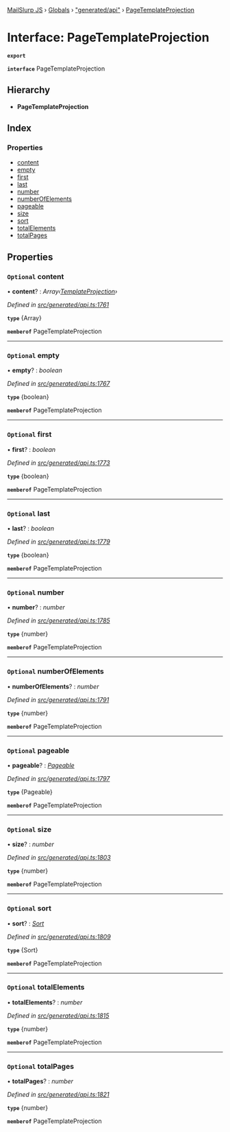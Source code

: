 [MailSlurp JS](../README.md) › [Globals](../globals.md) › ["generated/api"](../modules/_generated_api_.md) › [PageTemplateProjection](_generated_api_.pagetemplateprojection.md)

# Interface: PageTemplateProjection

**`export`** 

**`interface`** PageTemplateProjection

## Hierarchy

* **PageTemplateProjection**

## Index

### Properties

* [content](_generated_api_.pagetemplateprojection.md#optional-content)
* [empty](_generated_api_.pagetemplateprojection.md#optional-empty)
* [first](_generated_api_.pagetemplateprojection.md#optional-first)
* [last](_generated_api_.pagetemplateprojection.md#optional-last)
* [number](_generated_api_.pagetemplateprojection.md#optional-number)
* [numberOfElements](_generated_api_.pagetemplateprojection.md#optional-numberofelements)
* [pageable](_generated_api_.pagetemplateprojection.md#optional-pageable)
* [size](_generated_api_.pagetemplateprojection.md#optional-size)
* [sort](_generated_api_.pagetemplateprojection.md#optional-sort)
* [totalElements](_generated_api_.pagetemplateprojection.md#optional-totalelements)
* [totalPages](_generated_api_.pagetemplateprojection.md#optional-totalpages)

## Properties

### `Optional` content

• **content**? : *Array‹[TemplateProjection](_generated_api_.templateprojection.md)›*

*Defined in [src/generated/api.ts:1761](https://github.com/mailslurp/mailslurp-client-ts-js/blob/26ccbd6/src/generated/api.ts#L1761)*

**`type`** {Array<TemplateProjection>}

**`memberof`** PageTemplateProjection

___

### `Optional` empty

• **empty**? : *boolean*

*Defined in [src/generated/api.ts:1767](https://github.com/mailslurp/mailslurp-client-ts-js/blob/26ccbd6/src/generated/api.ts#L1767)*

**`type`** {boolean}

**`memberof`** PageTemplateProjection

___

### `Optional` first

• **first**? : *boolean*

*Defined in [src/generated/api.ts:1773](https://github.com/mailslurp/mailslurp-client-ts-js/blob/26ccbd6/src/generated/api.ts#L1773)*

**`type`** {boolean}

**`memberof`** PageTemplateProjection

___

### `Optional` last

• **last**? : *boolean*

*Defined in [src/generated/api.ts:1779](https://github.com/mailslurp/mailslurp-client-ts-js/blob/26ccbd6/src/generated/api.ts#L1779)*

**`type`** {boolean}

**`memberof`** PageTemplateProjection

___

### `Optional` number

• **number**? : *number*

*Defined in [src/generated/api.ts:1785](https://github.com/mailslurp/mailslurp-client-ts-js/blob/26ccbd6/src/generated/api.ts#L1785)*

**`type`** {number}

**`memberof`** PageTemplateProjection

___

### `Optional` numberOfElements

• **numberOfElements**? : *number*

*Defined in [src/generated/api.ts:1791](https://github.com/mailslurp/mailslurp-client-ts-js/blob/26ccbd6/src/generated/api.ts#L1791)*

**`type`** {number}

**`memberof`** PageTemplateProjection

___

### `Optional` pageable

• **pageable**? : *[Pageable](_generated_api_.pageable.md)*

*Defined in [src/generated/api.ts:1797](https://github.com/mailslurp/mailslurp-client-ts-js/blob/26ccbd6/src/generated/api.ts#L1797)*

**`type`** {Pageable}

**`memberof`** PageTemplateProjection

___

### `Optional` size

• **size**? : *number*

*Defined in [src/generated/api.ts:1803](https://github.com/mailslurp/mailslurp-client-ts-js/blob/26ccbd6/src/generated/api.ts#L1803)*

**`type`** {number}

**`memberof`** PageTemplateProjection

___

### `Optional` sort

• **sort**? : *[Sort](_generated_api_.sort.md)*

*Defined in [src/generated/api.ts:1809](https://github.com/mailslurp/mailslurp-client-ts-js/blob/26ccbd6/src/generated/api.ts#L1809)*

**`type`** {Sort}

**`memberof`** PageTemplateProjection

___

### `Optional` totalElements

• **totalElements**? : *number*

*Defined in [src/generated/api.ts:1815](https://github.com/mailslurp/mailslurp-client-ts-js/blob/26ccbd6/src/generated/api.ts#L1815)*

**`type`** {number}

**`memberof`** PageTemplateProjection

___

### `Optional` totalPages

• **totalPages**? : *number*

*Defined in [src/generated/api.ts:1821](https://github.com/mailslurp/mailslurp-client-ts-js/blob/26ccbd6/src/generated/api.ts#L1821)*

**`type`** {number}

**`memberof`** PageTemplateProjection
